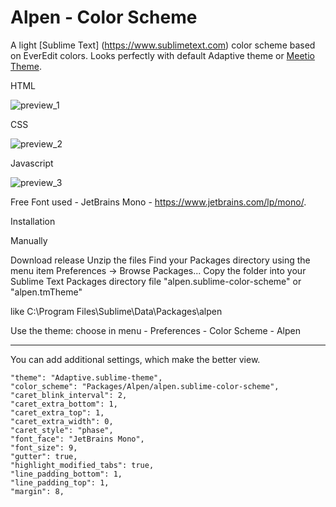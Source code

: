 # Alpen - Color Scheme

A light [Sublime Text] (https://www.sublimetext.com) color scheme based on EverEdit colors. Looks perfectly with default Adaptive theme or [Meetio Theme](https://github.com/luxelego/sublime-meetio-theme).

HTML

![preview_1](https://user-images.githubusercontent.com/83571301/116864237-35fa9180-ac10-11eb-9a3a-f1f0ca9af6ae.png)

CSS

![preview_2](https://user-images.githubusercontent.com/83571301/116864262-4448ad80-ac10-11eb-8869-1e26284fa6f1.png)

Javascript

![preview_3](https://user-images.githubusercontent.com/83571301/116864278-4a3e8e80-ac10-11eb-82ef-da6d209223f6.png)

Free Font used - JetBrains Mono - https://www.jetbrains.com/lp/mono/.

Installation

Manually

Download release
Unzip the files
Find your Packages directory using the menu item Preferences -> Browse Packages...
Copy the folder into your Sublime Text Packages directory file "alpen.sublime-color-scheme" or "alpen.tmTheme" 

like C:\Program Files\Sublime\Data\Packages\alpen

Use the theme: choose in menu - Preferences - Color Scheme - Alpen

---

You can add additional settings, which make the better view.

	"theme": "Adaptive.sublime-theme",
	"color_scheme": "Packages/Alpen/alpen.sublime-color-scheme",
	"caret_blink_interval": 2,
	"caret_extra_bottom": 1,
	"caret_extra_top": 1,
	"caret_extra_width": 0,
	"caret_style": "phase",	
	"font_face": "JetBrains Mono",
	"font_size": 9,
	"gutter": true,
	"highlight_modified_tabs": true,
	"line_padding_bottom": 1,
	"line_padding_top": 1,
	"margin": 8,
